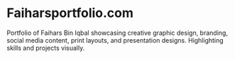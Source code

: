 # Faiharsportfolio.com
Portfolio of Faihars Bin Iqbal showcasing creative graphic design, branding, social media content, print layouts, and presentation designs. Highlighting skills and projects visually.
